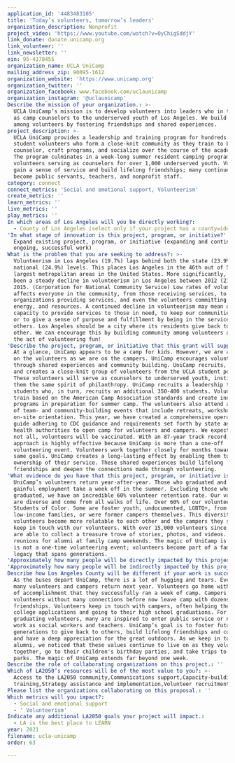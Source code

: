 ```yaml
---
application_id: '4483483105'
title: 'Today’s volunteers, tomorrow’s leaders'
organization_description: Nonprofit
project_video: 'https://www.youtube.com/watch?v=OyChigSddjY'
link_donate: donate.unicamp.org
link_volunteer: ''
link_newsletter: ''
ein: 95-4178455
organization_name: UCLA UniCamp
mailing_address_zip: 90095-1612
organization_website: 'https://www.unicamp.org'
organization_twitter: ''
organization_facebook: www.facebook.com/uclaunicamp
organization_instagram: '@uclaunicamp'
Describe the mission of your organization.: >-
  UCLA UniCamp’s mission is to develop volunteers into leaders who in turn serve
  as camp counselors to the underserved youth of Los Angeles. We build community
  among volunteers by fostering friendships and shared experiences.
project_description: >-
  UCLA UniCamp provides a leadership and training program for hundreds of UCLA
  student volunteers who form a close-knit community as they train to be a camp
  counselor, craft programs, and socialize over the course of the academic year.
  The program culminates in a week-long summer resident camping program with
  volunteers serving as counselors for over 1,000 underserved youth. Volunteers
  gain a sense of service and build lifelong friendships; many continue on to
  become public servants, teachers, and nonprofit staff.
category: connect
connect_metrics: 'Social and emotional support, Volunteerism'
create_metrics: ''
learn_metrics: ''
live_metrics: ''
play_metrics: ''
In which areas of Los Angeles will you be directly working?:
  - County of Los Angeles (select only if your project has a countywide benefit)
'In what stage of innovation is this project, program, or initiative?': >-
  Expand existing project, program, or initiative (expanding and continuing
  ongoing, successful work)
What is the problem that you are seeking to address?: >-
  Volunteerism in Los Angeles (19.7%) lags behind both the state (23.9%) and
  national (24.9%) levels. This places Los Angeles in the 46th out of 51 of the
  largest metropolitan areas in the United States. More significantly, there has
  been a steady decline in volunteerism in Los Angeles between 2012 (21.7%) and
  2015. (Corporation for National Community Service) Low rates of volunteerism
  affects everyone in the community, from those receiving services, to the
  organizations providing services, and even the volunteers committing time,
  energy, and resources. A continued decline in volunteerism may mean decreased
  capacity to provide services to those in need, to keep our communities clean,
  or to give a sense of purpose and fulfillment by being in the service of
  others. Los Angeles should be a city where its residents give back to each
  other. We can encourage this by building community among volunteers and make
  the act of volunteering fun!
'Describe the project, program, or initiative that this grant will support to address the problem identified.': >-
  At a glance, UniCamp appears to be a camp for kids. However, we are as focused
  on the volunteers as we are on the campers. UniCamp encourages volunteerism
  through shared experiences and community building. UniCamp recruits, trains,
  and creates a close-knit group of volunteers from the UCLA student population.
  These volunteers will serve as counselors to underserved youth, instilling in
  them the same spirit of philanthropy. UniCamp recruits a leadership team of 40
  students who, in turn, recruits an additional 350-400 students. Volunteers
  train based on the American Camp Association standards and create innovative
  programs in preparation for summer camp. The volunteers also attend a series
  of team- and community-building events that include retreats, workshops, and
  on-site orientation. This year, we have created a comprehensive operational
  guide adhering to CDC guidance and requirements set forth by state and local
  health authorities to open camp for volunteers and campers. We expect most, if
  not all, volunteers will be vaccinated. With an 87-year track record, our
  approach is highly effective because UniCamp is more than a one-off
  volunteering event. Volunteers work together closely for months toward the
  same goals. UniCamp creates a long-lasting effect by enabling them to have
  ownership of their service. These shared experiences build lifelong
  friendships and deepen the connections made through volunteering.
'What evidence do you have that this project, program, or initiative is or will be successful, and how will you define and measure success?': >-
  UniCamp’s volunteers return year-after-year. Those who graduated and found
  gainful employment take a week off in the summer. Excluding those who
  graduated, we have an incredible 60% volunteer retention rate. Our volunteers
  are diverse and come from all walks of life. Over 60% of our volunteers are
  Students of Color. Some are foster youth, undocumented, LGBTQ+, from
  low-income families, or were former campers themselves. This diversity helps
  volunteers become more relatable to each other and the campers they serve. We
  keep in touch with our volunteers. With over 15,000 volunteers since 1934, we
  are able to collect a treasure trove of stories, photos, and videos. We hold
  reunions for alumni at family camp weekends. The magic of UniCamp is that it
  is not a one-time volunteering event; volunteers become part of a family and a
  legacy that spans generations.
'Approximately how many people will be directly impacted by this project, program, or initiative?': '400'
'Approximately how many people will be indirectly impacted by this project, program, or initiative?': '1000'
Describe how Los Angeles County will be different if your work is successful.: >-
  As the buses depart UniCamp, there is a lot of hugging and tears. Even so,
  many volunteers and campers return next year. Volunteers go home with a sense
  of accomplishment that they successfully ran a week of camp. Campers and
  volunteers without many connections before now leave camp with dozens of new
  friendships. Volunteers keep in touch with campers, often helping them with
  college applications and going to their high school graduations. For
  graduating volunteers, many are inspired to enter public service or nonprofit
  work as social workers and teachers. UniCamp’s goal is to foster future
  generations to give back to others, build lifelong friendships and community,
  and have a deep appreciation for the great outdoors. As we keep in touch with
  alumni, we noticed that these values continue to live on as they volunteer
  together, go to their children's birthday parties, and take trips to national
  parks. The magic of UniCamp extends far beyond one week.
Describe the role of collaborating organizations on this project.: ''
Which of LA2050’s resources will be of the most value to you?: >-
  Access to the LA2050 community,Communications support,Capacity-building and
  training,Strategy assistance and implementation,Volunteer recruitment
Please list the organizations collaborating on this proposal.: ''
Which metrics will you impact?:
  - Social and emotional support
  - ' Volunteerism'
Indicate any additional LA2050 goals your project will impact.:
  - LA is the best place to LEARN
year: 2021
filename: ucla-unicamp
order: 63

---
```

